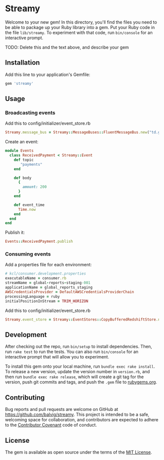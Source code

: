 # Streamy

Welcome to your new gem! In this directory, you'll find the files you need to be able to package up your Ruby library into a gem. Put your Ruby code in the file `lib/streamy`. To experiment with that code, run `bin/console` for an interactive prompt.

TODO: Delete this and the text above, and describe your gem

## Installation

Add this line to your application's Gemfile:

```ruby
gem 'streamy'
```


## Usage


### Broadcasting events

Add this to config/initializer/event_store.rb

```ruby
Streamy.message_bus = Streamy::MessageBuses::FluentMessageBus.new("td.global")
```

Create an event:

```ruby
module Events
  class ReceivedPayment < Streamy::Event
    def topic
       "payments"
    end

    def body
      {
        amount: 200
      }
    end

    def event_time
      Time.now
    end
  end
end
```

Publish it:


```ruby
Events::ReceivedPayment.publish
```

### Consuming events


Add a properties file for each environment:

```ruby
# kcl/consumer.development.properties
executableName = consumer.rb
streamName = global-reports-staging-001
applicationName = global_reports_staging
AWSCredentialsProvider = DefaultAWSCredentialsProviderChain
processingLanguage = ruby
initialPositionInStream = TRIM_HORIZON
```

Add this to config/initializer/event_store.rb

```ruby
Streamy.event_store = Streamy::EventStores::CopyBufferedRedshiftStore.new(Rails.configuration.x.event_store)
```



## Development

After checking out the repo, run `bin/setup` to install dependencies. Then, run `rake test` to run the tests. You can also run `bin/console` for an interactive prompt that will allow you to experiment.

To install this gem onto your local machine, run `bundle exec rake install`. To release a new version, update the version number in `version.rb`, and then run `bundle exec rake release`, which will create a git tag for the version, push git commits and tags, and push the `.gem` file to [rubygems.org](https://rubygems.org).

## Contributing

Bug reports and pull requests are welcome on GitHub at https://github.com/balvig/streamy. This project is intended to be a safe, welcoming space for collaboration, and contributors are expected to adhere to the [Contributor Covenant](http://contributor-covenant.org) code of conduct.


## License

The gem is available as open source under the terms of the [MIT License](http://opensource.org/licenses/MIT).

